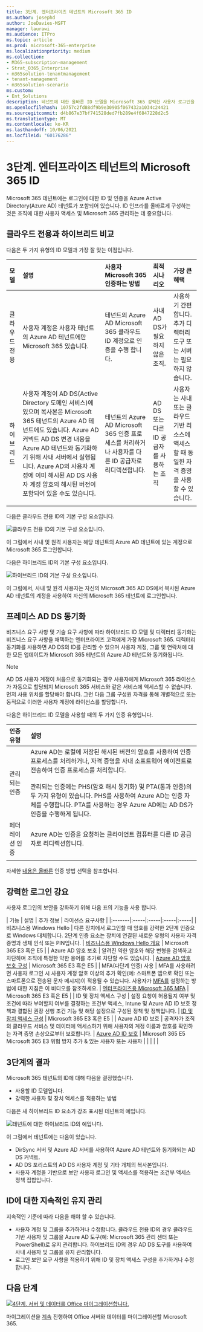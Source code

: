 ```yaml
---
title: 3단계. 엔터프라이즈 테넌트의 Microsoft 365 ID
ms.author: josephd
author: JoeDavies-MSFT
manager: laurawi
ms.audience: ITPro
ms.topic: article
ms.prod: microsoft-365-enterprise
ms.localizationpriority: medium
ms.collection:
- M365-subscription-management
- Strat_O365_Enterprise
- m365solution-tenantmanagement
- tenant-management
- m365solution-scenario
ms.custom:
- Ent_Solutions
description: 테넌트에 대한 올바른 ID 모델을 Microsoft 365 강력한 사용자 로그인을 적용합니다.
ms.openlocfilehash: 10757c2fd88df9b9e30905f067432a1034c24421
ms.sourcegitcommit: d4b867e37bf741528ded7fb289e4f6847228d2c5
ms.translationtype: MT
ms.contentlocale: ko-KR
ms.lasthandoff: 10/06/2021
ms.locfileid: "60176286"
---
```

# <a name="step-3-identity-for-your-microsoft-365-for-enterprise-tenants"></a>3단계. 엔터프라이즈 테넌트의 Microsoft 365 ID

Microsoft 365 테넌트에는 로그인에 대한 ID 및 인증을 Azure Active Directory(Azure AD) 테넌트가 포함되어 있습니다. ID 인프라를 올바르게 구성하는 것은 조직에 대한 사용자 액세스 및 Microsoft 365 관리하는 데 중요합니다.

## <a name="cloud-only-vs-hybrid"></a>클라우드 전용과 하이브리드 비교

다음은 두 가지 유형의 ID 모델과 가장 잘 맞는 이점입니다.


| 모델 | 설명 | 사용자 Microsoft 365 인증하는 방법 | 최적 시나리오 | 가장 큰 혜택 |
|:-------|:-----|:-----|:-----|:-----|
| 클라우드 전용 | 사용자 계정은 사용자 테넌트의 Azure AD 테넌트에만 Microsoft 365 있습니다. | 테넌트의 Azure AD Microsoft 365 클라우드 ID 계정으로 인증을 수행 합니다. | 사내 AD DS가 필요하지 않은 조직. | 사용하기 간편합니다. 추가 디렉터리 도구 또는 서버는 필요하지 않습니다. |
| 하이브리드 |  사용자 계정이 AD DS(Active Directory 도메인 서비스)에 있으며 복사본은 Microsoft 365 테넌트의 Azure AD 테넌트에도 있습니다. Azure AD 커넥트 AD DS 변경 내용을 Azure AD 테넌트와 동기화하기 위해 사내 서버에서 실행됩니다. Azure AD의 사용자 계정에 이미 해시된 AD DS 사용자 계정 암호의 해시된 버전이 포함되어 있을 수도 있습니다. | 테넌트의 Azure AD Microsoft 365 인증 프로세스를 처리하거나 사용자를 다른 ID 공급자로 리디렉션합니다. | AD DS 또는 다른 ID 공급자를 사용하는 조직 | 사용자는 사내 또는 클라우드 기반 리소스에 액세스할 때 동일한 자격 증명을 사용할 수 있습니다. |
||||||

다음은 클라우드 전용 ID의 기본 구성 요소입니다.

![클라우드 전용 ID의 기본 구성 요소입니다.](../media/about-microsoft-365-identity/cloud-only-identity.png)

이 그림에서 사내 및 원격 사용자는 해당 테넌트의 Azure AD 테넌트에 있는 계정으로 Microsoft 365 로그인합니다.

다음은 하이브리드 ID의 기본 구성 요소입니다.

![하이브리드 ID의 기본 구성 요소입니다.](../media/about-microsoft-365-identity/hybrid-identity.png)

이 그림에서, 사내 및 원격 사용자는 자신의 Microsoft 365 AD DS에서 복사된 Azure AD 테넌트의 계정을 사용하여 자신의 Microsoft 365 테넌트에 로그인합니다.

## <a name="synchronizing-your-on-premises-ad-ds"></a>프레미스 AD DS 동기화

비즈니스 요구 사항 및 기술 요구 사항에 따라 하이브리드 ID 모델 및 디렉터리 동기화는 비즈니스 요구 사항을 채택하는 엔터프라이즈 고객에게 가장 Microsoft 365. 디렉터리 동기화를 사용하면 AD DS의 ID를 관리할 수 있으며 사용자 계정, 그룹 및 연락처에 대한 모든 업데이트가 Microsoft 365 테넌트의 Azure AD 테넌트와 동기화됩니다.

> [!NOTE]
> AD DS 사용자 계정이 처음으로 동기화되는 경우 사용자에게 Microsoft 365 라이선스가 자동으로 할당되지 Microsoft 365 서비스와 같은 서비스에 액세스할 수 없습니다. 먼저 사용 위치를 할당해야 합니다. 그런 다음 그룹 구성원 자격을 통해 개별적으로 또는 동적으로 이러한 사용자 계정에 라이선스를 할당합니다.

다음은 하이브리드 ID 모델을 사용할 때의 두 가지 인증 유형입니다.

| 인증 유형 | 설명 |
|:-------|:-----|
| 관리되는 인증 | Azure AD는 로컬에 저장된 해시된 버전의 암호를 사용하여 인증 프로세스를 처리하거나, 자격 증명을 사내 소프트웨어 에이전트로 전송하여 인증 프로세스를 처리합니다. <br> <br>  관리되는 인증에는 PHS(암호 해시 동기화) 및 PTA(통과 인증)의 두 가지 유형이 있습니다. PHS를 사용하여 Azure AD는 인증 자체를 수행합니다. PTA를 사용하는 경우 Azure AD에는 AD DS가 인증을 수행하게 됩니다. |
| 페더레이션 인증 | Azure AD는 인증을 요청하는 클라이언트 컴퓨터를 다른 ID 공급자로 리디렉션합니다. |
|  |  |

자세한 [내용은 올바른](/azure/active-directory/hybrid/choose-ad-authn) 인증 방법 선택을 참조합니다.

## <a name="enforcing-strong-sign-ins"></a>강력한 로그인 강요

사용자 로그인의 보안을 강화하기 위해 다음 표의 기능을 사용 합니다.

| 기능 | 설명 | 추가 정보 | 라이선스 요구사항 |
|:-------|:-----|:-----|:-----|:-----|
| 비즈니스용 Windows Hello | 다른 장치에서 로그인할 때 암호를 강력한 2단계 인증으로 Windows 대체합니다. 2단계 인증 요소는 장치에 연결된 새로운 유형의 사용자 자격 증명과 생체 인식 또는 PIN입니다. | [비즈니스용 Windows Hello 개요](/windows/security/identity-protection/hello-for-business/hello-overview) | Microsoft 365 E3 혹은 E5 |
| Azure AD 암호 보호 | 알려진 약한 암호와 해당 변형을 검색하고 차단하며 조직에 특정한 약한 용어를 추가로 차단할 수도 있습니다. | [Azure AD 암호 보호 구성](/azure/active-directory/authentication/concept-password-ban-bad) | Microsoft 365 E3 혹은 E5 |
| MFA(다단계 인증) 사용 | MFA를 사용하려면 사용자 로그인 시 사용자 계정 암호 이상의 추가 확인(예: 스마트폰 앱으로 확인 또는 스마트폰으로 전송된 문자 메시지)이 적용될 수 있습니다. 사용자가 [MFA를](https://support.microsoft.com/office/set-up-multi-factor-authentication-in-microsoft-365-business-a32541df-079c-420d-9395-9d59354f7225) 설정하는 방법에 대한 지침은 이 비디오를 참조하세요. | [엔터프라이즈용 Microsoft 365 MFA](../enterprise/microsoft-365-secure-sign-in.md#mfa) | Microsoft 365 E3 혹은 E5 |
| ID 및 장치 액세스 구성 | 설정 요청이 허용될지 여부 및 조건에 따라 부여할지 여부를 결정하는 조건부 액세스, Intune 및 Azure AD ID 보호 정책과 결합된 권장 선행 조건 기능 및 해당 설정으로 구성된 정책 및 정책입니다.  | [ID 및 장치 액세스 구성](../security/office-365-security/microsoft-365-policies-configurations.md) | Microsoft 365 E3 혹은 E5 |
| Azure AD ID 보호 | 공격자가 조직의 클라우드 서비스 및 데이터에 액세스하기 위해 사용자의 계정 이름과 암호를 확인하는 자격 증명 손상으로부터 보호합니다. | [Azure AD ID 보호](/azure/active-directory/active-directory-identityprotection) | Microsoft 365 E5 Microsoft 365 E3 위협 방지 추가 & 있는 사용자 또는 사용자 |
|  |  |  |



## <a name="results-of-step-3"></a>3단계의 결과

Microsoft 365 테넌트의 ID에 대해 다음을 결정했습니다.

- 사용할 ID 모델입니다.
- 강력한 사용자 및 장치 액세스를 적용하는 방법

다음은 새 하이브리드 ID 요소가 강조 표시된 테넌트의 예입니다.

![테넌트에 대한 하이브리드 ID의 예입니다.](../media/tenant-management-overview/tenant-management-tenant-build-step3.png)

이 그림에서 테넌트에는 다음이 있습니다.

- DirSync 서버 및 Azure AD 서버를 사용하여 Azure AD 테넌트와 동기화되는 AD DS 커넥트.
- AD DS 포리스트의 AD DS 사용자 계정 및 기타 개체의 복사본입니다.
- 사용자 계정을 기반으로 보안 사용자 로그인 및 액세스를 적용하는 조건부 액세스 정책 집합입니다.

## <a name="ongoing-maintenance-for-identity"></a>ID에 대한 지속적인 유지 관리

지속적인 기준에 따라 다음을 해야 할 수 있습니다.

- 사용자 계정 및 그룹을 추가하거나 수정합니다. 클라우드 전용 ID의 경우 클라우드 기반 사용자 및 그룹을 Azure AD 도구(예: Microsoft 365 관리 센터 또는 PowerShell)로 유지 관리합니다. 하이브리드 ID의 경우 AD DS 도구를 사용하여 사내 사용자 및 그룹을 유지 관리합니다.
- 로그인 보안 요구 사항을 적용하기 위해 ID 및 장치 액세스 구성을 추가하거나 수정합니다.

## <a name="next-step"></a>다음 단계

[![4단계. 서버 및 데이터를 Office 마이그레이션합니다.](../media/tenant-management-overview/tenant-management-step-grid-migration.png)](tenant-management-migration.md)

마이그레이션을 [계속](tenant-management-migration.md) 진행하여 Office 서버와 데이터를 마이그레이션할 Microsoft 365.